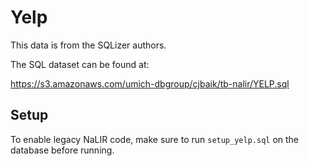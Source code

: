 # Yelp

This data is from the SQLizer authors.

The SQL dataset can be found at:

https://s3.amazonaws.com/umich-dbgroup/cjbaik/tb-nalir/YELP.sql

## Setup

To enable legacy NaLIR code, make sure to run `setup_yelp.sql` on the database before running.
